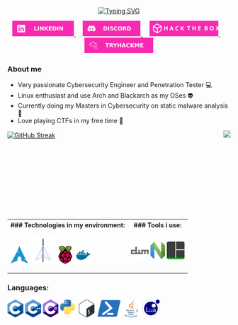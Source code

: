 <p align="center">
  <a href="https://git.io/typing-svg">
    <img src="https://readme-typing-svg.herokuapp.com?font=Fira+Code&size=30&pause=1000&color=F729B1&center=true&random=false&width=435&lines=Hi+there;I'm+Marko" alt="Typing SVG" />
  </a>
</p>

<p align="center">
  <a align="center" href="https://www.linkedin.com/in/marko-%C5%BEarkovi%C4%87-119951122/" target="_blank">
    <img src="./assets/buttonlogos/linkedinlogo.svg" height="35" alt="linkedin logo"/>
  </a>
  <img width="12" />
  <a align="center" href="https://discordapp.com/users/802662481561649172" target="_blank">
    <img src="./assets/buttonlogos/discordlogo.svg" height="35" alt="discord logo"/>
  </a>
  <img width="12" />
  <a align="center" href="https://app.hackthebox.com/profile/843711" target="_blank">
    <img src="./assets/buttonlogos/htblogo.svg" height="35" alt="hackthebox logo"/>
  </a>
  <img width="12" />
  <a align="center" href="https://tryhackme.com/p/MarkoZarkovic" target="_blank">
    <img src="./assets/buttonlogos/tryhackmelogo.svg" height="35" alt="tryhackme logo"/>
  </a>
</p>

### About me
- Very passionate Cybersecurity Engineer and Penetration Tester :computer:
- Linux enthusiast and use Arch and Blackarch as my OSes :alien:
- Currently doing my Masters in Cybersecurity on static malware analysis :space_invader:
- Love playing CTFs in my free time :mount_fuji: 

<p>
  <a href="https://git.io/streak-stats">
    <img align="center" height=200 src="https://streak-stats.demolab.com?user=KSHMR1337&theme=synthwave&hide_border=true&date_format=j%20M%5B%20Y%5D&card_width=430" alt="GitHub Streak" />
  </a>
  <a href="https://github.com/anuraghazra/github-readme-stats">
    <img align="right" height=200 src="https://github-readme-stats.vercel.app/api/top-langs/?username=KSHMR1337&title_color=F729B1FF&text_color=ffffff&icon_color=61dafb&bg_color=2b213a&langs_count=8&layout=compact&border_color=61dafb&hide_border=true&size_weight=0.5&count_weight=0.5" />
  </a> 
</p>


<table width="100%">
<tr>
<th> ### Technologies in my environment: </th>
<th> ### Tools i use: </th>
</tr>
<tr>
<td>

<p>
  <img src="./assets/icons/technologies/archlinux.svg" height="40" alt="arch logo"/>
  <img src="./assets/icons/technologies/blackarch.png" height="60" alt="blackarch logo"/>
  <img src="./assets/icons/technologies/raspberrypi.svg" height="40" alt="raspberrypi logo"/>
  <img src="./assets/icons/technologies/docker.svg" height="40" alt="docker logo"/>
</p>

</td>
<td>

<p>
  <img src="./assets/icons/tools/dwm.svg" height="40" alt="dwm logo"/>
  <img src="./assets/icons/tools/neovim.svg" height="40" alt="neovim logo"/>
  <img src="./assets/icons/tools/tmux.svg" height="40" alt="tmux logo"/>
</p>

</td>
</tr>
</table>









### Languages:
<p align="left" style="clear: both;">
  <img src="./assets/icons/languages/c.svg" height="40" alt="c icon"/>
  <img src="./assets/icons/languages/cpp.svg" height="40" alt="cpp icon"/>
  <img src="./assets/icons/languages/cs.svg" height="40" alt="cs icon"/>
  <img src="./assets/icons/languages/python.svg" height="40" alt="python icon"/>
  <img src="./assets/icons/languages/shell.svg" height="40" alt="shell icon"/>
  <img src="./assets/icons/languages/ps.svg" height="40" alt="ps icon"/>
  <img src="./assets/icons/languages/java.svg" height="40" alt="java icon"/>
  <img src="./assets/icons/languages/lua.svg" height="40" alt="lua icon"/>
</p>


